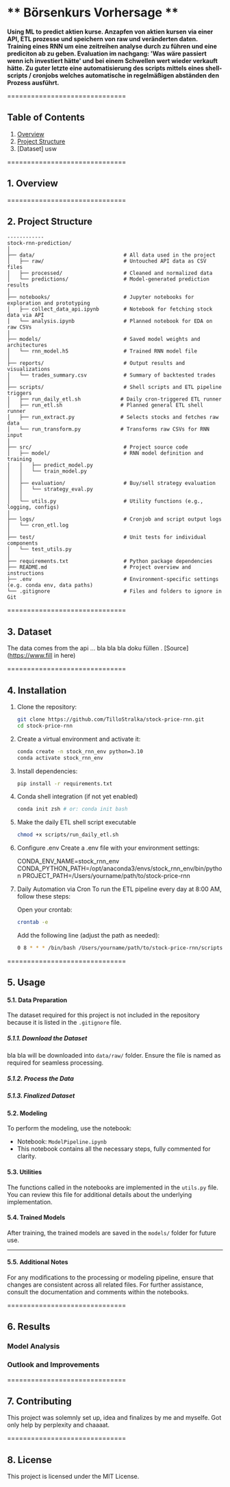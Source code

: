 # ** Börsenkurs Vorhersage **  
**Using ML to predict aktien kurse. Anzapfen von aktien kursen via einer API, ETL prozesse und speichern von raw und veränderten daten. Training eines RNN um eine zeitreihen analyse durch zu führen und eine prediciton ab zu geben. Evaluation im nachgang: 'Was wäre passiert wenn ich investiert hätte' und bei einem Schwellen wert wieder verkauft hätte. Zu guter letzte eine automatisierung des scripts mittels eines shell-scripts / cronjobs welches automatische in regelmäßigen abständen den Prozess ausführt.**

==============================

## **Table of Contents**  
1. [Overview](#overview)  
2. [Project Structure](#project-structure)  
3. [Dataset] usw 

==============================

## **1. Overview**  


==============================


## **2. Project Structure**
```text
------------
stock-rnn-prediction/
│
├── data/                             # All data used in the project
│   ├── raw/                          # Untouched API data as CSV files
│   ├── processed/                    # Cleaned and normalized data
│   └── predictions/                  # Model-generated prediction results
│
├── notebooks/                        # Jupyter notebooks for exploration and prototyping
│   ├── collect_data_api.ipynb        # Notebook for fetching stock data via API
│   └── analysis.ipynb                # Planned notebook for EDA on raw CSVs
│
├── models/                           # Saved model weights and architectures
│   └── rnn_model.h5                  # Trained RNN model file
│
├── reports/                          # Output results and visualizations
│   └── trades_summary.csv            # Summary of backtested trades
│
├── scripts/                          # Shell scripts and ETL pipeline triggers
│   ├── run_daily_etl.sh             # Daily cron-triggered ETL runner
│   ├── run_etl.sh                   # Planned general ETL shell runner
│   ├── run_extract.py               # Selects stocks and fetches raw data
│   └── run_transform.py             # Transforms raw CSVs for RNN input
│
├── src/                              # Project source code
│   ├── model/                        # RNN model definition and training
│   │   ├── predict_model.py
│   │   └── train_model.py
│   │
│   ├── evaluation/                   # Buy/sell strategy evaluation
│   │   └── strategy_eval.py
│   │
│   └── utils.py                      # Utility functions (e.g., logging, configs)
│
├── logs/                             # Cronjob and script output logs
│   └── cron_etl.log
│
├── test/                             # Unit tests for individual components
│   └── test_utils.py
│
├── requirements.txt                  # Python package dependencies
├── README.md                         # Project overview and instructions
├── .env                              # Environment-specific settings (e.g. conda env, data paths)
└── .gitignore                        # Files and folders to ignore in Git

```

==============================

## **3. Dataset**
The data comes from the api ... bla bla bla doku füllen . [Source](https://www.fill in here)

==============================

## **4. Installation**
1. Clone the repository:
    ```bash
    git clone https://github.com/TilloStralka/stock-price-rnn.git
    cd stock-price-rnn

    ```

2. Create a virtual environment and activate it:
    ```bash
    conda create -n stock_rnn_env python=3.10
    conda activate stock_rnn_env
    ```

3. Install dependencies:
    ```bash
    pip install -r requirements.txt
    ```
    
4. Conda shell integration (if not yet enabled)
    ```bash
    conda init zsh # or: conda init bash
    ```

5. Make the daily ETL shell script executable

    ```bash 
    chmod +x scripts/run_daily_etl.sh
    ```
6. Configure .env
    Create a .env file with your environment settings:

    CONDA_ENV_NAME=stock_rnn_env
    CONDA_PYTHON_PATH=/opt/anaconda3/envs/stock_rnn_env/bin/python
    PROJECT_PATH=/Users/yourname/path/to/stock-price-rnn


7. Daily Automation via Cron
    To run the ETL pipeline every day at 8:00 AM, follow these steps:

    Open your crontab:
    ```bash
    crontab -e
    ````
    Add the following line (adjust the path as needed):
    ```bash 
    0 8 * * * /bin/bash /Users/yourname/path/to/stock-price-rnn/scripts/run_daily_etl.sh >> /Users/yourname/path/to/stock-price-rnn/logs/cron_etl.log 2>&1
    ```

    
==============================

## **5. Usage**

#### **5.1. Data Preparation**
The dataset required for this project is not included in the repository because it is listed in the `.gitignore` file.  

##### **5.1.1. Download the Dataset**  
bla bla will be downloaded into `data/raw/` folder. Ensure the file is named as required for seamless processing.

##### **5.1.2. Process the Data**  


##### **5.1.3. Finalized Dataset**  


#### **5.2. Modeling**
To perform the modeling, use the notebook:  
- Notebook: `ModelPipeline.ipynb`  
- This notebook contains all the necessary steps, fully commented for clarity.  

#### **5.3. Utilities**
The functions called in the notebooks are implemented in the `utils.py` file. You can review this file for additional details about the underlying implementation.

#### **5.4. Trained Models**
After training, the trained models are saved in the `models/` folder for future use.  

---

#### **5.5. Additional Notes**
For any modifications to the processing or modeling pipeline, ensure that changes are consistent across all related files. For further assistance, consult the documentation and comments within the notebooks.

==============================

## **6. Results**



### Model Analysis


### Outlook and Improvements



==============================

## **7. Contributing**

This project was solemnly set up, idea and finalizes by me and myselfe. Got only help by perplexity and chaaaat. 

==============================

## **8. License**

This project is licensed under the MIT License.